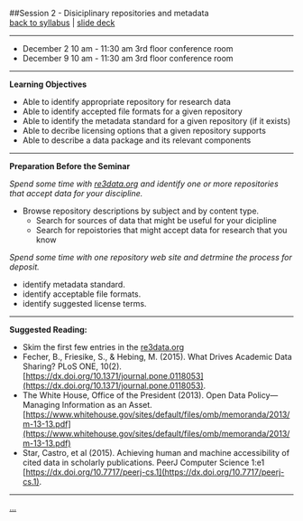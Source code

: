 ##Session 2 - Disiciplinary repositories and metadata  
[back to syllabus](syllabus.md)  |  [slide deck](http://tibbben.github.io/teaching.data.literacy/UM_DataCurationWorkshops/slides/slides02.html) 

---

* December 2 10 am - 11:30 am 3rd floor conference room
* December 9 10 am - 11:30 am 3rd floor conference room

---

**Learning Objectives**  

- Able to identify appropriate repository for research data
- Able to identify accepted file formats for a given repository
- Able to identify the metadata standard for a given repository (if it exists)
- Able to decribe licensing options that a given repository supports
- Able to describe a data package and its relevant components

---

**Preparation Before the Seminar**  

_Spend some time with [re3data.org](http://re3data.org/) and identify one or more repositories that accept data for your discipline._

* Browse repository descriptions by subject and by content type.
  - Search for sources of data that might be useful for your dicipline
  - Search for repoistories that might accept data for research that you know

_Spend some time with one repository web site and detrmine the process for deposit._

* identify metadata standard.
* identify acceptable file formats.
* identify suggested license terms.

---

**Suggested Reading:**  

* Skim the first few entries in the [re3data.org](http://re3data.org/)
* Fecher, B., Friesike, S., & Hebing, M. (2015). What Drives Academic Data Sharing? PLoS ONE, 10(2). [https://dx.doi.org/10.1371/journal.pone.0118053](https://dx.doi.org/10.1371/journal.pone.0118053).
* The White House, Office of the President (2013). Open Data Policy—Managing Information as an Asset. [https://www.whitehouse.gov/sites/default/files/omb/memoranda/2013/m-13-13.pdf](https://www.whitehouse.gov/sites/default/files/omb/memoranda/2013/m-13-13.pdf)
* Star, Castro, et al (2015). Achieving human and machine accessibility of cited data in scholarly publications. PeerJ Computer Science 1:e1 [https://dx.doi.org/10.7717/peerj-cs.1](https://dx.doi.org/10.7717/peerj-cs.1).

---

[...](lessons/lesson02.md)

